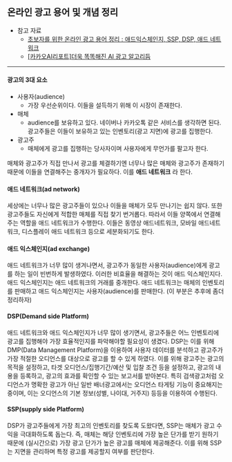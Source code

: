 ## 온라인 광고 용어 및 개념 정리

- 참고 자료
    - <a href="https://gobooki.net/online-monitization/2017/11/%EC%98%A8%EB%9D%BC%EC%9D%B8-%EA%B4%91%EA%B3%A0-%EC%B4%88%EB%B3%B4%EC%9E%90%EB%A5%BC-%EC%9C%84%ED%95%9C-%EA%B4%91%EA%B3%A0-%EC%9A%A9%EC%96%B4-%EC%A0%95%EB%A6%AC%EC%9E%85%EB%8B%88%EB%8B%A4/">초보자를 위한 온라인 광고 용어 정리 : 애드익스체인지, SSP, DSP, 애드 네트워크</a>
    - <a href="https://brunch.co.kr/@kakao-it/84">[카카오AI리포트]더욱 똑똑해진 AI 광고 알고리듬</a>


---

#### 광고의 3대 요소
- 사용자(audience)
    - 가장 우선순위이다. 이들을 설득하기 위해 이 시장이 존재한다.
- 매체
    - audience를 보유하고 있다. 네이버나 카카오톡 같은 서비스를 생각하면 된다. 광고주들은 이들이 보유하고 있는 인벤토리(광고 지면)에 광고를 집행한다.
- 광고주
    - 매체에게 광고를 집행하는 당사자이며 사용자에게 무언가를 팔고자 한다.

매체와 광고주가 직접 만나서 광고를 체결하기엔 너무나 많은 매체와 광고주가 존재하기 때문에 이들을 연결해주는 중개자가 필요하다. 이를 **애드 네트워크** 라 한다.

#### 애드 네트워크(ad network)

세상에는 너무나 많은 광고주들이 있으나 이들을 매체가 모두 만나기는 쉽지 않다. 또한 광고주들도 자신에게 적합한 매체를 직접 찾기 번거롭다. 따라서 이들 양쪽에서 연결해주는 역할을 애드 네트워크가 수행한다. 이들은 동영상 애드네트워크, 모바일 애드네트워크, 디스플레이 애드 네트워크 등으로 세분화되기도 한다.

#### 애드 익스체인지(ad exchange)

애드 네트워크가 너무 많이 생겨나면서, 광고주가 동일한 사용자(audience)에게 광고를 하는 일이 빈번하게 발생하였다. 이러한 비효율을 해결하는 것이 애드 익스체인지다. 애드 익스체인지는 애드 네트워크의 거래를 중개한다. 애드 네트워크는 매체의 인벤토리를 판매하고 애드 익스체인지는 사용자(audience)를 판매한다. (이 부분은 추후에 좀더 정리하자)

#### DSP(Demand side Platform)

애드 네트워크와 애드 익스체인지가 너무 많이 생기면서, 광고주들은 어느 인벤토리에 광고를 집행해야 가장 효율적인지를 파악해야할 필요성이 생겼다. DSP는 이를 위해 DMP(Data Management Platform)을 이용하여 사용자 데이터를 분석하고 광고주가 가장 적절한 오디언스를 대상으로 광고를 할 수 있게 하였다. 이를 위해 광고주는 광고의 목적을 설정하고, 타겟 오디언스/집행기간/예산 및 입찰 조건 등을 설정하고, 광고의 내용을 등록하고, 광고의 효과를 확인할 수 있는 보고서를 받아본다. 특히 검색광고처럼 오디언스가 명확한 광고가 아닌 일반 배너광고에서는 오디언스 타게팅 기능이 중요해지는 중이며, 이는 오디언스의 기본 정보(성별, 나이대, 거주지) 등등을 이용하여 수행된다.

#### SSP(supply side Platform)

DSP가 광고주들에게 가장 최고의 인벤토리를 찾도록 도왔다면, SSP는 매체가 광고 수익을 극대화하도록 돕는다. 즉, 매체는 해당 인벤토리에 가장 높은 단가를 받기 원하기 때문에 (실시간으로) 가장 광고 단가가 높은 광고를 매체에 제공해준다. 이를 위해 SSP는 지면을 관리하며 특정 광고를 제공할지 여부를 판단한다. 
